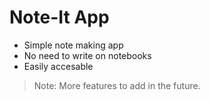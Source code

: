 # Note-It App

- Simple note making app
- No need to write on notebooks
- Easily accesable

> Note: More features to add in the future.
